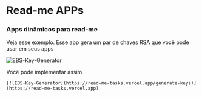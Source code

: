 # Read-me APPs
### Apps dinâmicos para read-me

Veja esse exemplo. Esse app gera um par de chaves RSA que você pode usar em seus apps

![EBS-Key-Generator](https://read-me-tasks.vercel.app/generate-keys)

Você pode implementar assim

    [![EBS-Key-Generator](https://read-me-tasks.vercel.app/generate-keys)](https://read-me-tasks.vercel.app)